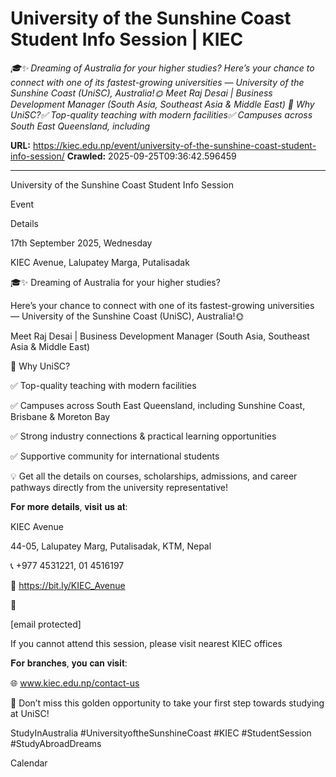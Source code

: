# University of the Sunshine Coast Student Info Session | KIEC

*🎓✨ Dreaming of Australia for your higher studies? Here’s your chance to connect with one of its fastest-growing universities — University of the Sunshine Coast (UniSC), Australia!🌞 Meet Raj Desai | Business Development Manager (South Asia, Southeast Asia & Middle East) 🌟 Why UniSC?✅ Top-quality teaching with modern facilities✅ Campuses across South East Queensland, including*

**URL:** https://kiec.edu.np/event/university-of-the-sunshine-coast-student-info-session/
**Crawled:** 2025-09-25T09:36:42.596459

---

University of the Sunshine Coast Student Info Session

Event

Details

17th September 2025, Wednesday

KIEC Avenue, Lalupatey Marga, Putalisadak

🎓✨ Dreaming of Australia for your higher studies?

Here’s your chance to connect with one of its fastest-growing universities — University of the Sunshine Coast (UniSC), Australia!🌞

Meet Raj Desai | Business Development Manager (South Asia, Southeast Asia & Middle East)

🌟 Why UniSC?

✅ Top-quality teaching with modern facilities

✅ Campuses across South East Queensland, including Sunshine Coast, Brisbane & Moreton Bay

✅ Strong industry connections & practical learning opportunities

✅ Supportive community for international students

💡 Get all the details on courses, scholarships, admissions, and career pathways directly from the university representative!

𝐅𝐨𝐫 𝐦𝐨𝐫𝐞 𝐝𝐞𝐭𝐚𝐢𝐥𝐬, 𝐯𝐢𝐬𝐢𝐭 𝐮𝐬 𝐚𝐭:

KIEC Avenue

44-05, Lalupatey Marg, Putalisadak, KTM, Nepal

📞 +977 4531221, 01 4516197

📍 https://bit.ly/KIEC_Avenue

📩

[email protected]

If you cannot attend this session, please visit nearest KIEC offices

𝐅𝐨𝐫 𝐛𝐫𝐚𝐧𝐜𝐡𝐞𝐬, 𝐲𝐨𝐮 𝐜𝐚𝐧 𝐯𝐢𝐬𝐢𝐭:

🌐 www.kiec.edu.np/contact-us

🚀 Don’t miss this golden opportunity to take your first step towards studying at UniSC!

StudyInAustralia #UniversityoftheSunshineCoast #KIEC #StudentSession #StudyAbroadDreams

Calendar